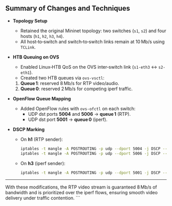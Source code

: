 ## Summary of Changes and Techniques

- **Topology Setup**

  - Retained the original Mininet topology: two switches (`s1`, `s2`) and four hosts (`h1`, `h2`, `h3`, `h4`).
  - All host‑to‑switch and switch‑to‑switch links remain at 10 Mb/s using `TCLink`.

- **HTB Queuing on OVS**

  - Enabled Linux‑HTB QoS on the OVS inter‑switch link (`s1-eth3` ↔ `s2-eth1`).
  - Created two HTB queues via `ovs-vsctl`:

  1. **Queue 1**: reserved 8 Mb/s for RTP video/audio.
  2. **Queue 0**: reserved 2 Mb/s for competing iperf traffic.

- **OpenFlow Queue Mapping**

  - Added OpenFlow rules with `ovs-ofctl` on each switch:
    - UDP dst ports **5004** and **5006** → **queue 1** (RTP).
    - UDP dst port **5001** → **queue 0** (iperf).

- **DSCP Marking**
  - On **h1** (RTP sender):
    ```bash
    iptables -t mangle -A POSTROUTING -p udp --dport 5004 -j DSCP --set-dscp-class EF
    iptables -t mangle -A POSTROUTING -p udp --dport 5006 -j DSCP --set-dscp-class EF
    ```
  - On **h3** (iperf sender):
    ```bash
    iptables -t mangle -A POSTROUTING -p udp --dport 5001 -j DSCP --set-dscp-class CS1
    ```

---

With these modifications, the RTP video stream is guaranteed 8 Mb/s of bandwidth and is prioritized over the iperf flows, ensuring smooth video delivery under traffic contention. ```
